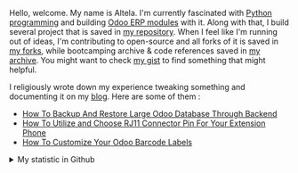 Hello, welcome. My name is Altela. I'm currently fascinated with [Python programming](https://github.com/python) and building [Odoo ERP modules](https://apps.odoo.com/apps/browse?repo_maintainer_id=276647) with it. Along with that, I build several project that is saved in [my repository](https://github.com/altela?tab=repositories). When I feel like I'm running out of ideas, I'm contributing to open-source and all forks of it is saved in [my forks](https://github.com/projectflakes), while bootcamping archive & code references saved in [my archive](https://github.com/threadbares). You might want to check [my gist](https://gist.github.com/altela) to find something that might helpful.


I religiously wrote down my experience tweaking something and documenting it on my [blog](https://www.projectflakes.com). Here are some of them :
<!-- BLOG-POST-LIST:START -->
- [How To Backup And Restore Large Odoo Database Through Backend](https://www.projectflakes.com/2022/04/how-to-backup-and-restore-large-odoo.html)
- [How To Utilize and Choose RJ11 Connector Pin For Your Extension Phone](https://www.projectflakes.com/2022/04/how-to-utilize-and-choose-rj11.html)
- [How To Customize Your Odoo Barcode Labels](https://www.projectflakes.com/2022/04/how-to-customize-your-odoo-barcode.html)
<!-- BLOG-POST-LIST:END -->


<details>
    <summary>My statistic in Github</summary>
<div>

<img height="154" src="https://github-readme-stats.vercel.app/api?username=altela&count_private=true&theme=github_dark&hide_border=true&show_icons=true&include_all_commits=true&hide_rank=false&custom_title=Activity%20On%20GitHub" />
  
<img height="154" src="https://github-readme-stats.vercel.app/api/top-langs/?username=altela&layout=compact&theme=github_dark&&langs_count=10&hide_border=true&custom_title=Repository's%20Composition%20Languages" />
</div>
    
<!--START_SECTION:waka-->

```text
HTML             2 hrs 48 mins   ████████▓░░░░░░░░░░░░░░░░   34.33 %
JavaScript       1 hr 57 mins    ██████░░░░░░░░░░░░░░░░░░░   23.96 %
XML              1 hr 50 mins    █████▓░░░░░░░░░░░░░░░░░░░   22.60 %
Python           1 hr 14 mins    ███▓░░░░░░░░░░░░░░░░░░░░░   15.21 %
Text             13 mins         ▓░░░░░░░░░░░░░░░░░░░░░░░░   02.76 %
CSV              3 mins          ░░░░░░░░░░░░░░░░░░░░░░░░░   00.64 %
```

<!--END_SECTION:waka-->

</details>

<!-- Waka documentation : https://medium.com/@JakenH/show-off-your-coding-stats-on-your-github-profile-using-wakatime-ce3ceb1063b5 -->
